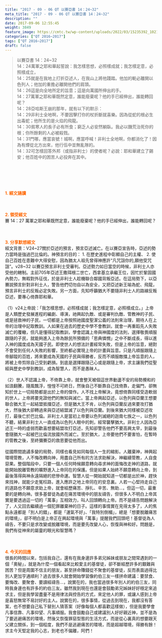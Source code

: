 ```yaml
---
title: "2017 - 09 - 06 QT 以賽亞書 14：24~32"
meta_title: "2017 - 09 - 06 QT 以賽亞書 14：24~32"
description: ""
date: 2017-09-06 12:55:45
weight: 3849
feature_image: https://cmtc.tw/wp-content/uploads/2022/03/15235392_10211799862337740_180693556567566654_o-1.webp
categories: ["QT 2016~2017"]
tags: ["QT 2016~2017"]
draft: false
---
```


<blockquote>以賽亞書 14：24~32<br />
14：24萬軍之耶和華起誓說：我怎樣思想，必照樣成就；我怎樣定意，必照樣成立，<br />
14：25就是在我地上打折亞述人，在我山上將他踐踏。他加的軛必離開以色列人；他加的重擔必離開他們的肩頭。<br />
14：26這是向全地所定的旨意；這是向萬國所伸出的手。<br />
14：27萬軍之耶和華既然定意，誰能廢棄呢？他的手已經伸出，誰能轉回呢？<br />
14：28亞哈斯王崩的那年，就有以下的默示：<br />
14：29非利士全地啊，不要因擊打你的杖折斷就喜樂。因為從蛇的根必生出毒蛇；他所生的是火焰的飛龍。<br />
14：30貧寒人的長子必有所食；窮乏人必安然躺臥。我必以饑荒治死你的根；你所餘剩的人必被殺戮。<br />
14：31門哪，應當哀號！城啊，應當呼喊！非利士全地啊，你都消化了！因為有煙從北方出來，他行伍中並無亂隊的。<br />
14：32可怎樣回答外邦（或指非利士）的使者呢？必說：耶和華建立了錫安；他百姓中的困苦人必投奔在其中。</blockquote><br />
&nbsp;<br />
<br />
&nbsp;<br />
<br />
<span style="color: #ff6600;"><strong>1. </strong><strong>經文誦讀</strong></span><br />
<br />
<span style="color: #ff6600;"><strong> </strong></span><br />
<br />
<span style="color: #ff6600;"><strong>2. </strong><strong>領受經文<br />
</strong></span>賽 14：27 萬軍之耶和華既然定意，誰能廢棄呢？他的手已經伸出，誰能轉回呢？<br />
<br />
&nbsp;<br />
<br />
<span style="color: #ff6600;"><strong>3. 分享默想經文<br />
</strong></span>經文背景：V24~27關於亞述的預言，預言亞述滅亡。在以賽亞宣告時，亞述的勢力當時是強過巴比倫的。神預言的目的： 1. 在歷史進程中彰顯自己的主權、 2. 使自己百姓在患難中大得安慰，因為猶太人祖先曾得神應許“凡咒詛你的,願他受咒詛”。v28~32 以賽亞預言非利士受審判。亞述勢力如日當空的時候，非利士人亦受他的轄制。主前705年亞述王撒珥根二世亡，西拿基立承繼王位，因忙於鞏固國內勢力，無暇對外征伐，於是非利士人趁機聯合鄰國背叛亞述。在這局勢下，以亞賽說預言針對非利士人，警告他們切勿自以為安全，又把亞述新王喻為蛇、飛龍，預言非利士的反叛必定失敗。另一方面，先知呼籲猶大不要隨非利士人的路線反叛亞述，要專心倚靠耶和華。<br />
<br />
（1）v24上帝說：「我怎樣思想，必照樣成就；我怎樣定意，必照樣成立。」上帝是人類歷史發展進程的編劇、導演，祂興起仇敵、或是審判仇敵、管教神的子民、或是拯救神的子民，一切都是上帝按照祂國度聖潔公義的法則來治理，期待人在上帝的治理中記取教訓。人如果在過去的歷史中學不會教訓，就會一再重蹈先人失敗滅亡的覆轍，但凡是懂得記取教訓，學會認識上帝與神國度的法則，選擇敬畏順服跟隨的子民，就能夠進入上帝為餘民所預備的「恩典憐憫」之中不斷成長，得以進入神的國度成為天國子民。即使世人的想法計畫經常失敗，但是上帝的旨意，絕對不會受到任何人失敗的影響，至終都必實現上帝的計畫與旨意。只是凡順服跟隨上帝腳蹤的百姓，將來要成為天國的子民與得勝者，反而不順服敵擋上帝旨意的人，將被上帝剪除自己受到虧損。到底是選擇跟隨己心或是跟隨上帝，求主讓我們從聖經與歷史中學到教訓，成為智慧人，而不是愚昧人。<br />
<br />
（2）世人不認識上帝，不倚靠上帝，就會整天被個這世界動盪不安的局勢攪和的如浪翻騰，隨風飄浮，惶惶不可終日，然後自己不斷靠自己找倚靠，走偏門，卻無知於世上一切局勢都是出於上帝的傑作。人不找上帝解決，竟想倚靠同樣受造軟弱的世人，上帝將要見證他們的無知與滅亡。當上帝興起亞述，以色列與亞蘭王想要聯合猶大王一起結盟抵擋亞述，但是猶大王不肯，以色列與亞蘭反過來要攻打猶大，然後猶大卻轉過來與亞述結盟滅了以色列與亞蘭。到後來猶大同樣被亞述攻打，最後亡於巴比倫。非利士人是當初上帝要以色列滅絕的迦南七族之一，以色列不聽，結果非利士人一直成為以色列人眼中的刺，經常襲擊猶大。非利士人因為亞述王一時的虛弱而歡喜想要結盟攻打亞述，先知卻警告他們不要高興太早，到最後會隨猶大一起被巴比倫流放國外而滅亡。至於猶大，上帝要他們不要害怕，在暫時的管教之後，至終彌賽亞的救恩要從他而出。<br />
<br />
從國際間詭譎多變的局勢，同樣也看見如同每個人一生的縮影。人離棄神，神興起環境管教，人不悔改轉向神，用盡自己所有的方法求助解決，神繼續管教，人自食惡果。整個階段中，只要一個人任何時候願意轉向尋求神的面悔改走神的道路，就能開始脫離管教的曠野進入上帝同在的保護。但是如果人始終不願意轉向上帝，到最後落得與神永遠隔絕的悲慘命運。智慧人從一開始就知道一切都是出於神，趕快來找神，就能少走冤枉路，進入應許之地上帝同在的安息裏。人若一心堅持走自己的道路也不願意求助上帝，就會經歷痛苦、掙扎、辛苦、無助…，但這一切，最重要的是轉向神。很多基督徒為處在痛苦環境中的朋友禱告，但很多人不明白上帝其實是要透過這一切的「萬事」互相效力，叫人回頭轉向上帝。而不是禱告問題解決了，人又回去繼續過一個犯罪離棄神的日子。這樣的事情實在見得太多了，人的焦點永遠都是「別人的錯」，都是「運氣不好」、「我特別倒楣」，總是「想要脫離痛苦的環境」，卻不明白是上帝正在興起環境與「萬事」提醒我們回頭吧！基督徒為人禱告，不要只是求改變或脫離環境，而是要先改變人心，恢復與神和好。問題是，我們有從神來的屬靈的眼光和智慧嗎？<br />
<br />
&nbsp;<br />
<br />
<span style="color: #ff6600;"><strong>4. 今天的回應<br />
</strong></span>很長的時間以來，包括我自己，還有在我身邊許多弟兄姊妹或朋友之間常遇到的一個「奧秘」，就是為什麼一個看起來比較愛主的基督徒，卻不斷經歷許多的艱難與困苦？但是周圍不信主的朋友，甚至拼命賺錢從不聚會的基督徒，反而表面過得比別人更加亨通順利？過去很多人就會開始學習像約伯三友一樣拼命建議：要禁食、要悔改、要聚會、要讀經禱告…，說實在的，我也當過很多年別人的約伯三友，同時我身邊也有許多的約伯三友。雖然我到現在也還是會鼓勵弟兄姊妹好好穩定來追求主，但是我學習盡量不是用律法與控告的方式，來定他人的罪，或讓人感到上帝是喜怒無常不易討好的主人。說實在的，很多事情，從過去到現在，我都沒有答案，也不想要自己私下替別人猜答案（好像每個人都喜歡這樣做），但是我要學會凡事信靠、凡事仰望、凡事順服。我會鼓勵自己或建議別人好好親近神，並不是為了要逃避痛苦的環境，然後又恢復罪惡型態的生活方式，而是從心裏真的想要跟天父建立關係，到一個程度，我們不是逃避痛苦的環境，而是超越環境，得勝有餘！求主今天堅定我的心志，到老也不偏離，阿們！
        